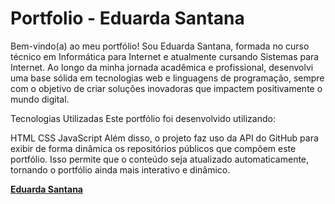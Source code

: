 # Portfolio - Eduarda Santana
Bem-vindo(a) ao meu portfólio! Sou Eduarda Santana, formada no curso técnico em Informática para Internet e atualmente cursando Sistemas para Internet. Ao longo da minha jornada acadêmica e profissional, desenvolvi uma base sólida em tecnologias web e linguagens de programação, sempre com o objetivo de criar soluções inovadoras que impactem positivamente o mundo digital.

Tecnologias Utilizadas
Este portfólio foi desenvolvido utilizando:

HTML
CSS
JavaScript
Além disso, o projeto faz uso da API do GitHub para exibir de forma dinâmica os repositórios públicos que compõem este portfólio. Isso permite que o conteúdo seja atualizado automaticamente, tornando o portfólio ainda mais interativo e dinâmico.

**[Eduarda Santana](https://github.com/EduardaSanttana)**
